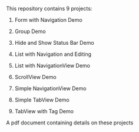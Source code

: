 This repository contains 9 projects:

1. Form with Navigation Demo

2. Group Demo

3. Hide and Show Status Bar Demo

4. List with Navigation and Editing

5. List with NavigationView Demo

6. ScrollView Demo

7. Simple NavigationView Demo

8. Simple TabView Demo

9. TabView with Tag Demo

A pdf document containing details on these projects 
